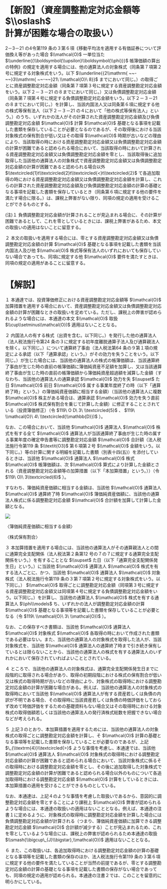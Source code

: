 # 【新設】（資産調整勘定対応金額等 $\\oslash$ 計算が困難な場合の取扱い）

2－3－21 の4令第119 条の３第６項｟移動平均法を適用する有価証券について評価換え等があった場合 $\\mathcal{O}$ 一単位当た $\\underline{{\\boldsymbol{\\upsilon}\\boldsymbol{\\phi}}}$ 帳簿価額の算出の特例｠の規定を適用する場合には、他の通算法人の対象株式（同条第７項第２号に規定する対象株式をいう。以下 $\\underline{{2\\mathrm{ ~~-~~}3\\mathrm{ ~~-~~}21\ \\mathcal{O}\ 8}}$ までにおいて同じ。）の取得ごとに資産調整勘定対応金額（同条第７項第３号に規定する資産調整勘定対応金額をいう。以下２－３－21 の８までにおいて同じ。）又は負債調整勘定対応金額（同条第７項第４号に規定する負債調整勘定対応金額をいう。以下２－３－21 の８までにおいて同じ。）を計算し、当該内国法人又は同条第６項に規定する他の株式等保有法人（以下２－３－21 の４において「他の株式等保有法人」という。）のうち、いずれかの法人がその計算された資産調整勘定対応金額及び負債調整勘定対応金額 $\\mathcal{O}$ 計算 $\\mathcal{O}$ 基礎となる事項を記載した書類を保存していることが必要となるのであるが、その取得後における当該対象株式の保有割合が低い又はその取得 $\\mathcal{O}$ 時期が古いなどの理由により、当該取得の時における資産調整勘定対応金額又は負債調整勘定対応金額の計算が困難であると認められる場合において、当該取得の時において計算される資産調整勘定対応金額又は負債調整勘定対応金額を零とし、当該取得後に追加取得した当該他の通算法人の対象株式で資産調整勘定対応金額又は負債調整勘定対応金額の計算が困難であると認められる場合以外 $\\textcircled{1}t\\textcircled{2}t\\textcircled{<}t\\textcircled{2}$ て各追加取得の時における資産調整勘定対応金額又は負債調整勘定対応金額を計算し、これらの計算された資産調整勘定対応金額及び負債調整勘定対応金額の計算の基礎となる事項を記載した書類を保存しているとき（同条第６項に規定する他の要件を満たす場合に限る。）は、課税上弊害がない限り、同項の規定の適用を受けることができるものとする。

(注)１ 負債調整勘定対応金額が計算されることが見込まれる場合に、その計算が困難であるとして、これを零としているときには、課税上弊害があるため、本文の取扱いの適用はないことに留意する。

２ 本文の取扱いを適用する場合には、零とする資産調整勘定対応金額又は負債調整勘定対応金額の計算 $\\mathcal{O}$ 基礎となる事項を記載した書類を当該内国法人及び他 $\\mathcal{O}$ 株式等保有法人のいずれにおいても保存していない場合であっても、同項に規定する他 $\\mathcal{O}$ 要件を満たすときは、同項の規定の適用があることに留意する。

# 【解説】

１ 本通達では、投資簿価修正における資産調整勘定対応金額等 $\\mathcal{O}$ 加算措置を適用する場合において、資産調整勘定対応金額又は負債調整勘定対応金額の計算が困難なときの取扱いを定めている。ただし、課税上の弊害が認められるような場合には、本通達の本文 $\\mathcal{O}$ 取扱 $\\cup\\setminus\\mathcal{O})$ 適用はないこととなる。

２ 内国法人の有する株式（出資を含む。以下同じ。）を発行した他の通算法人（法人税法施行令第24 条の３に規定する初年度離脱通算子法人及び通算親法人を除く。以下同じ。）について通算終了事由（法人税法第64 条の９第１項の規定による承認（以下「通算承認」という。）がその効力を失うことをいう。以下同じ。）が生じた場合には、当該他の通算法人の株式の帳簿価額は、当該通算終了事由が生じた時の直前の帳簿価額に簿価純資産不足額を加算し、又は当該通算終了事由が生じた時の直前の帳簿価額から簿価純資産超過額を減算した金額（すなわち、当該他の通算法人の通算承認 $\\mathcal{O}$ 効力を失 $\\supset$ た日 $\\mathcal{O}$ 前日 $\\mathcal{O}$ 属する事業年度終了の時（以下「通算終了時」という。）の簿価純資産価額に相当する金額）（当該他の通算法人に複数 $\\mathcal{O}$ 株主がある場合は、通算承認 $\\mathcal{O}$ 効力を失う直前 $\\mathcal{O}$ 株式保有割合を乗じて計算した金額）に修正することとされている（投資簿価修正）（令 $119\ O D\ 3\ \\textcircled{5}$ 、 $119\ \\mathcal{O}\ 4\ \\textcircled{\\mathbb{D}})$ ）。

なお、この場合において、当該他 $\\mathcal{O}$ 通算法人 $\\mathcal{O}$ 株式を有する全て $\\mathcal{O}$ 通算法人が当該通算終了事由が生じた時の属する事業年度の確定申告書等に調整勘定対応金額 $\\mathcal{O}$ 合計額（法人税法施行令第119 条 $\\textit{O3}$ 第６項第２号 $\\mathcal{O}$ 金額をいう。以下同じ。）等の計算に関する明細を記載した書類（別表十四(五)）を添付しているときは、当該他 $\\mathcal{O}$ 通算法人 $\\mathcal{O}$ 株式 $\\mathcal{O}$ 帳簿価額は、次 $\\mathcal{O}$ 算式により計算した金額とされる（資産調整勘定対応金額等の加算措置（以下「本加算措置」という。））（令 $119\ O)\ 3\\textcircled{6}$ ）。

すなわち、簿価純資産価額に相当する金額は、当該他 $\\mathcal{O}$ 通算法人 $\\mathcal{O}$ 通算終了時 $\\mathcal{O}$ 簿価純資産価額に、当該他の通算法人株式に係る調整勘定対応金額 $\\mathcal{O}$ 合計額を加算して計算した金額となる。

![](https://www.nta.go.jp/tmp/5876ee70-40bf-425b-a82f-250c47773817/images/f96aef0acb7bac52d0e6d8d7c4a9dc518432d7700ad988bf2b4e33186db29ac6.jpg)

〈簿価純資産価額に相当する金額〉

〈株式保有割合〉

３ 本加算措置を適用する場合には、当該他の通算法人がその通算親法人との間に通算完全支配関係（法人税法第２条第12 号の７の７に規定する通算完全支配関係をいう。）を有することとな $\\supset$ た日（以下「通算完全支配関係発生日」という。）に当該他 $\\mathcal{O}$ 通算法人 $\\mathcal{O}$ 株式を有する法人ごとに、かつ、当該他 $\\mathcal{O}$ 通算法人 $\\mathcal{O}$ 対象株式（法人税法施行令第119 条の３第７項第２号に規定する対象株式をいう。以下同じ。） $\\mathcal{O}$ 取得ごとに調整勘定対応金額（同項第３号に規定する資産調整勘定対応金額又は同項第４号に規定する負債調整勘定対応金額をいう。以下同じ。）を計算し、当該他の通算法人 $\\mathcal{O}$ 株式を有する通算法人 $\\phi\\models$ ち、いずれかの法人が調整勘定対応金額の計算 $\\mathcal{O}$ 基礎となる事項等を記載した書類を保存していることが必要となる（令 $119\ \\mathcal{O}\ 3\ \\mathcal{O})$ ）。

なお、この保存すべき書類は、当該他 $\\mathcal{O}$ 通算法人 $\\mathcal{O}$ 対象株式 $\\mathcal{O}$ 各取得の時において作成された書類である必要はない。また、当該他の通算法人の対象株式を取得した法人が、当該対象株式を、当該他 $\\mathcal{O}$ 通算法人の通算終了時まで引き続き保有しているとは限らないことから、当該他の通算法人の株式を有する通算法人のいずれかにおいて保存されていればよいこととされている。

４ ところで、当該他の通算法人の対象株式は、通算完全支配関係発生日までに段階的に取得される場合があり、取得の初期段階における株式の保有割合が低い又は株式の取得時期が古いなどの理由により、対象株式の取得時における調整勘定対応金額の計算が困難な場合がある。例えば、当該他の通算法人の対象株式の取得時において当該他 $\\mathcal{O}$ 通算法人が有する資産若しくは負債の内訳が不明である場合、その取得時に当該資産若しくは負債の時価評価をしておらず改めて時価評価をするための基礎資料もない場合又はその取得時における対象株式の取得価額若しくは当該他の通算法人の発行済株式総数を把握できない場合などが考えられる。

５ 上記３のとおり、本加算措置を適用するためには、当該他の通算法人の対象株式の取得ごとに調整勘定対応金額を計算し、そ $\\mathcal{O}$ 計算の基礎となる事項等を記載した書類を保存していることが必要なのであるが、上記 $\_{\\textrm{4}}\\textcircled{>}$ ような事情を考慮し、本通達では、当該他 $\\mathcal{O}$ 通算法人 $\\mathcal{O}$ 対象株式の取得時における調整勘定対応金額の計算が困難であると認められる場合において、当該対象株式に係るその取得時における調整勘定対応金額を零とし、その後に追加取得した対象株式で調整勘定対応金額の計算が困難であると認められる場合以外のものについて各追加取得時における調整勘定対応金額 $\\mathcal{O}$ 計算をしているときには、本加算措置の適用を受けることができるものとしている。

なお、本通達は、上記４のような事情を考慮した取扱いであるから、意図的に調整勘定対応金額を零とすることにより課税上 $\\mathcal{O}$ 弊害が認められるような場合には、本通達の取扱いの適用はないこととなる。例えば、本通達の注書１に定めるように、対象株式の取得時に調整勘定対応金額を計算した場合には負債調整勘定対応金額が計算される（つまり、簿価純資産価額に加算できる調整勘定対応金額 $\\mathcal{O}$ 合計額が減少する）ことが見込まれるため、これを零としているような場合には、課税上の弊害が認められるため本通達の取扱 $\\smash{\\bigcup\_{J}\\bigstar},\\mathcal{O})$ 適用はないこととなる。

６ また、この取扱いは、各追加取得時における調整勘定対応金額の計算の基礎となる事項等を記載した書類の保存のほか、法人税法施行令第119 条の３第６項に規定する他の要件を満たしていることが当然の前提であるが、零とする調整勘定対応金額の計算の基礎となる事項を記載した書類の保存がない場合であっても、同項の規定の適用が認められる。本通達の注書２では、このことを留意的に明らかにしている。